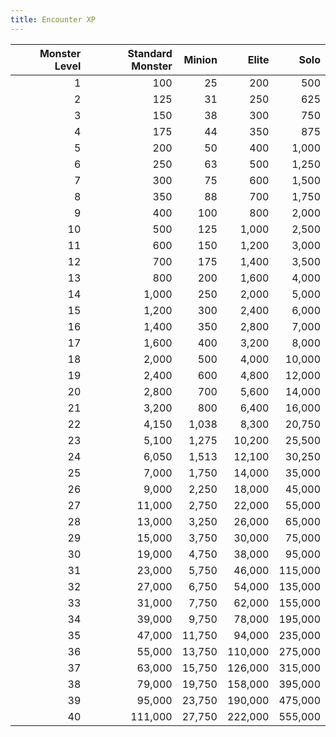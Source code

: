 ```yaml
---
title: Encounter XP
---
```


| Monster Level | Standard Monster | Minion |   Elite |    Solo |
| -------------:| ----------------:| ------:| -------:| -------:|
|             1 |              100 |     25 |     200 |     500 |
|             2 |              125 |     31 |     250 |     625 |
|             3 |              150 |     38 |     300 |     750 |
|             4 |              175 |     44 |     350 |     875 |
|             5 |              200 |     50 |     400 |   1,000 |
|             6 |              250 |     63 |     500 |   1,250 |
|             7 |              300 |     75 |     600 |   1,500 |
|             8 |              350 |     88 |     700 |   1,750 |
|             9 |              400 |    100 |     800 |   2,000 |
|            10 |              500 |    125 |   1,000 |   2,500 |
|            11 |              600 |    150 |   1,200 |   3,000 |
|            12 |              700 |    175 |   1,400 |   3,500 |
|            13 |              800 |    200 |   1,600 |   4,000 |
|            14 |            1,000 |    250 |   2,000 |   5,000 |
|            15 |            1,200 |    300 |   2,400 |   6,000 |
|            16 |            1,400 |    350 |   2,800 |   7,000 |
|            17 |            1,600 |    400 |   3,200 |   8,000 |
|            18 |            2,000 |    500 |   4,000 |  10,000 |
|            19 |            2,400 |    600 |   4,800 |  12,000 |
|            20 |            2,800 |    700 |   5,600 |  14,000 |
|            21 |            3,200 |    800 |   6,400 |  16,000 |
|            22 |            4,150 |  1,038 |   8,300 |  20,750 |
|            23 |            5,100 |  1,275 |  10,200 |  25,500 |
|            24 |            6,050 |  1,513 |  12,100 |  30,250 |
|            25 |            7,000 |  1,750 |  14,000 |  35,000 |
|            26 |            9,000 |  2,250 |  18,000 |  45,000 |
|            27 |           11,000 |  2,750 |  22,000 |  55,000 |
|            28 |           13,000 |  3,250 |  26,000 |  65,000 |
|            29 |           15,000 |  3,750 |  30,000 |  75,000 |
|            30 |           19,000 |  4,750 |  38,000 |  95,000 |
|            31 |           23,000 |  5,750 |  46,000 | 115,000 |
|            32 |           27,000 |  6,750 |  54,000 | 135,000 |
|            33 |           31,000 |  7,750 |  62,000 | 155,000 |
|            34 |           39,000 |  9,750 |  78,000 | 195,000 |
|            35 |           47,000 | 11,750 |  94,000 | 235,000 |
|            36 |           55,000 | 13,750 | 110,000 | 275,000 |
|            37 |           63,000 | 15,750 | 126,000 | 315,000 |
|            38 |           79,000 | 19,750 | 158,000 | 395,000 |
|            39 |           95,000 | 23,750 | 190,000 | 475,000 |
|            40 |          111,000 | 27,750 | 222,000 | 555,000 |
